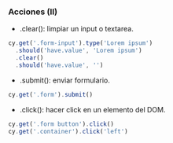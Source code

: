 ### Acciones (II)

* .clear(): limpiar un input o textarea.
```typescript
cy.get('.form-input').type('Lorem ipsum')
  .should('have.value', 'Lorem ipsum')
  .clear()
  .should('have.value', '')
```
* .submit(): enviar formulario.
```typescript
cy.get('.form').submit()
```
* .click(): hacer click en un elemento del DOM.
```typescript
cy.get('.form button').click()
cy.get('.container').click('left')
```